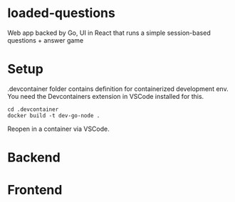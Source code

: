 # loaded-questions
Web app backed by Go, UI in React that runs a simple session-based questions + answer game

# Setup 
.devcontainer folder contains definition for containerized development env. You need the Devcontainers extension in VSCode installed for this. 

```
cd .devcontainer
docker build -t dev-go-node . 
``` 
Reopen in a container via VSCode. 

# Backend 

# Frontend